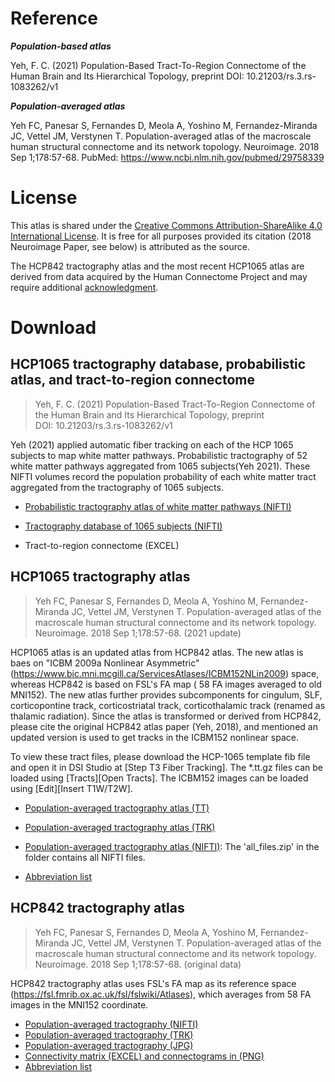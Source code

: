 # Reference

***Population-based atlas***

Yeh, F. C. (2021) Population-Based Tract-To-Region Connectome of the Human Brain and Its Hierarchical Topology, preprint DOI: 10.21203/rs.3.rs-1083262/v1

***Population-averaged atlas***

Yeh FC, Panesar S, Fernandes D, Meola A, Yoshino M, Fernandez-Miranda JC, Vettel JM, Verstynen T. Population-averaged atlas of the macroscale human structural connectome and its network topology. Neuroimage. 2018 Sep 1;178:57-68. PubMed: https://www.ncbi.nlm.nih.gov/pubmed/29758339

# License

This atlas is shared under the [Creative Commons Attribution-ShareAlike 4.0 International License](http://creativecommons.org/licenses/by-sa/4.0/). It is free for all purposes provided its citation (2018 Neuroimage Paper, see below) is attributed as the source.

The HCP842 tractography atlas and the most recent HCP1065 atlas are derived from data acquired by the Human Connectome Project and may require additional [acknowledgment](https://www.humanconnectome.org/study/hcp-young-adult/document/wu-minn-hcp-consortium-open-access-data-use-terms).

# Download

## HCP1065 tractography database, probabilistic atlas, and tract-to-region connectome
>  Yeh, F. C. (2021) Population-Based Tract-To-Region Connectome of the Human Brain and Its Hierarchical Topology, preprint DOI: 10.21203/rs.3.rs-1083262/v1 

Yeh (2021) applied automatic fiber tracking on each of the HCP 1065 subjects to map white matter pathways. Probabilistic tractography of 52 white matter pathways aggregated from 1065 subjects(Yeh 2021). These NIFTI volumes record the population probability of each white matter tract aggregated from the tractography of 1065 subjects.

- [Probabilistic tractography atlas of white matter pathways (NIFTI)](https://pitt-my.sharepoint.com/:f:/g/personal/yehfc_pitt_edu/EvhbI5gALiZGvZATK1D8cyUBsH4J_CeRjHw-nJq4fIzoCg?e=dK0y5U)

- [Tractography database of 1065 subjects (NIFTI)](https://pitt-my.sharepoint.com/:f:/g/personal/yehfc_pitt_edu/EhEovDmdDhpEl1s6OhK69ckBBBE7FoXH1psecjDWkqxloA?e=ngchRU)

- Tract-to-region connectome (EXCEL)


## HCP1065 tractography atlas 
> Yeh FC, Panesar S, Fernandes D, Meola A, Yoshino M, Fernandez-Miranda JC, Vettel JM, Verstynen T. Population-averaged atlas of the macroscale human structural connectome and its network topology. Neuroimage. 2018 Sep 1;178:57-68. (2021 update)

HCP1065 atlas is an updated atlas from HCP842 atlas. The new atlas is baes on "ICBM 2009a Nonlinear Asymmetric" (<https://www.bic.mni.mcgill.ca/ServicesAtlases/ICBM152NLin2009>) space, whereas HCP842 is based on FSL's FA map ( 58 FA images averaged to old MNI152). The new atlas further provides subcomponents for cingulum, SLF, corticopontine track, corticostriatal track, corticothalamic track (renamed as thalamic radiation). Since the atlas is transformed or derived from HCP842, please cite the original HCP842 atlas paper (Yeh, 2018), and mentioned an updated version is used to get tracks in the ICBM152 nonlinear space.


To view these tract files, please download the HCP-1065 template fib file and open it in DSI Studio at [Step T3 Fiber Tracking]. The *.tt.gz files can be loaded using [Tracts][Open Tracts]. The ICBM152 images can be loaded using [Edit][Insert T1W/T2W].

- [Population-averaged tractography atlas (TT)](https://pitt-my.sharepoint.com/:f:/g/personal/yehfc_pitt_edu/EjD1HZDMSnVGuuXm_B5vczQBuvY8WFjtHQR-AnXQc6izvQ?e=BERWvg)

- [Population-averaged tractography atlas (TRK)](https://pitt-my.sharepoint.com/:f:/g/personal/yehfc_pitt_edu/Ek0DdO67iQ9NvkJUci91lzMBXCVBq926QXTTY7JK6LIjgw?e=7rCUDD)

- [Population-averaged tractography atlas (NIFTI)](https://pitt-my.sharepoint.com/:f:/g/personal/yehfc_pitt_edu/EvAcb1QyogFPg206v-FRl2gB6EcDf3TIPG37JyugoL3hdA?e=DucFpI): The 'all_files.zip' in the folder contains all NIFTI files.

- [Abbreviation list](https://pitt-my.sharepoint.com/:x:/g/personal/yehfc_pitt_edu/EQcjg3Ignv5CpOlwRu-dc-sBFy790zDaA2zW0qtR19VbJA?e=3iA6Ey) 

## HCP842 tractography atlas
> Yeh FC, Panesar S, Fernandes D, Meola A, Yoshino M, Fernandez-Miranda JC, Vettel JM, Verstynen T. Population-averaged atlas of the macroscale human structural connectome and its network topology. Neuroimage. 2018 Sep 1;178:57-68. (original data)

 HCP842 tractography atlas uses FSL's FA map as its reference space (<https://fsl.fmrib.ox.ac.uk/fsl/fslwiki/Atlases>), which averages from 58 FA images in the MNI152 coordinate. 

- [Population-averaged tractography (NIFTI)](https://zenodo.org/record/3627772#.Xi0q02hKiUk) 
- [Population-averaged tractography (TRK)](https://pitt-my.sharepoint.com/:f:/g/personal/yehfc_pitt_edu/EvV49cgSEWpFmJOwtRO28moB7b_yXTDUIx5lnP0opd-waA?e=6w2v4J)
- [Population-averaged tractography (JPG)](https://pitt-my.sharepoint.com/:f:/g/personal/yehfc_pitt_edu/ErvN3WnoP7FHlJjinNVNq3IB753wSm4QGvHgzMACOURP8Q?e=VmySKx)
- [Connectivity matrix (EXCEL) and connectograms in (PNG)](https://pitt-my.sharepoint.com/:f:/g/personal/yehfc_pitt_edu/EmzLbtr_IA9LrKMCfC1aC6cB_ag6Ivwj8DJA5o71_kHm9w?e=QYnZVK)
- [Abbreviation list](https://www.ncbi.nlm.nih.gov/pmc/articles/PMC6921501/bin/NIHMS1062874-supplement-1.pdf)

